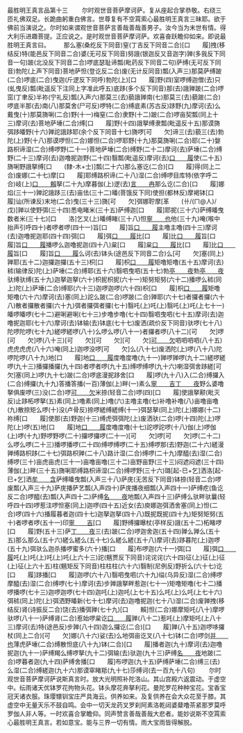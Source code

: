 <!-- { "loadSidebar": true } -->
最胜明王真言品第十三
　　尔时观世音菩萨摩诃萨。复从座起合掌恭敬。右绕三匝礼佛双足。长跪曲躬重白佛言。世尊复有不空罥索心最胜明王真言三昧耶。欲于佛前当演说之。尔时如来谓观世音菩萨言善哉善哉善男子。汝今当为末世有情。得大利乐进趣菩提。正应说之。是时观世音菩萨摩诃萨。欢喜奋跃瞻仰如来。即说最胜明王真言曰。
　　那么塞(桑纥反下同音)窒(丁吉反下同音二合)[口　　履]拽(移结反)特(能邑反下同音二合)婆(无可反下同音)努誐(银迦反又音迦字)亸(多我反下同音一句)跛(北没反下同音二合)啰底瑟耻谛瓢(毗药反下同音二句)萨缚(无可反下同音)勃陀(上声下同音)菩地萨怛(登讫反二合)废(无计反同音)瓢(入声三)那莫萨缚跛(二合)啰底(二合)曳迦(斤逻反下同呼)勃陀(上)[口　　履]野(四)室啰缚迦僧(去)只(虬曳反)瓢(毗遥反下注同上字准此呼五)底跢(多个反下同音)那(去)誐亸跛(二合)啰窋(丁聿反)半祢(宁礼反)瓢(入声六)那莫三(去)藐誐亸南(七)那莫三(去)藐跛(二合)啰底半那(去)南(八)那莫舍(尸可反)啰特(二合)缚底素(苏古反)跢野(九)摩诃(去)么戴曳(十)那莫旖唎(二合)野(十一)梅窒(二合)隶野(十二)跛(二合)啰亩契瓢(同上十三)摩诃(去)菩地萨埵(二合)缚[口　　履]野(十四)誐拏缚隶瓢(毗遥反十五)那谟旖弭跢皤野(十六)亸詑誐跢耶(余个反下同音十七)旖啰[可　　欠]谛三(去)藐三(去)勃陀(上)野(十八)那谟啰怛(二合)娜怛(二合)啰耶野(十九)那莫旖唎(二合)耶(二十)媻路枳谛湿(二合)缚啰野(二十一)菩地萨埵(二合)缚野(二十二)摩诃(去)萨埵(二合)缚野(二十三)摩诃(去)迦噜抳迦野(二十四)翳瓢(毗遥反)摩诃(去)[口　　履](二合)使(二十五)旖唎野誐拏缚[口　　(隸-木+士)]瓢(二十六)那么塞讫(二合)[口　　履]得(同上二合)废娜(二十七)摩[口　　履]耶缚路枳谛(二十八)湿(二合)缚啰目库特(依字呼二合)岐(上)[口　　賴](二合)拏(二十九)摩暮伽(上)逻(去)[言　　冉](如占反三十)那么讫(二合)[口　　履]娜焰(三十一)亸詑誐跢三(去)亩佉(三十二)皤(菩饿反下同)使担(都林反)摩褐钵[口　　履]讪(所谏反)末地(二合)曳(三十三)旖[可　　欠]弭娜聍摩[革　　(卄/(ㄇ@人)/戊)]亸以使野弭(三十四)悉电睹米(三十五)萨缚迦[口　　履]耶抳(三十六)萨缚皤曳数者米(三十七)[口　　洛]乞叉(上)皤缚睹(三十八)怛[寧　　也](宁也反)他(三十九)唵(喉中抬声引呼四十)者啰者啰(四十一)旨[口　　履]旨[口　　履](四十二)主噜主噜(四十三)摩诃(去)迦噜抳迦耶(四十四)弭[口　　履]弭[口　　履](四十五)比[口　　履]比[口　　履](四十六)旨[口　　履]旨[口　　履](四十七)播啰么迦噜抳迦(四十八)枲[口　　履]枲[口　　履](四十九)比[口　　履]比[口　　履](五十)旨[口　　履]旨[口　　履](五十一)么诃(去)钵头(途邑反下同音二合)么[可　　欠]塞(同上)亸耶(五十二)迦攞迦攞(五十三)枳[口　　履]枳[口　　履](五十四)矩噜矩噜(五十五)摩诃(去)秫(输律反)陀(上)萨埵(二合)缚耶(五十六)翳呬曳呬(五十七)勃[亭　　夜](亭夜反)勃[亭　　夜](同上五十八)驮缚驮缚(五十九)迦拏迦拏(六十)枳抳枳抳(六十一)矩努矩努(六十二)播啰么秫(同上)陀(上)萨埵(二合)缚耶(六十三)迦啰迦啰(六十四)枳[口　　履]枳[口　　履](六十五)矩噜矩噜(六十六)摩诃(去)塞(同上)詑么跛(二合)啰跛(二合)亸耶(六十七)者攞者攞(六十八)散者攞散者攞(六十九)弭者攞弭者攞(七十)翳吒(上)吒(上)翳吒(上)吒(上七十一)皤啰皤啰(七十二)避唎避唎(七十三)步噜步噜(七十四)翳呬曳呬(七十五)摩诃(去)迦噜抳迦耶(七十六)摩诃(去)钵输(去)钵底(七十七)废洒(疏价反下同音)驮啰(七十八)陀啰陀啰(七十九)縒啰縒啰(八十)么啰么啰(八十一)者攞者啰(八十二)[可　　欠]啰[可　　欠]啰(八十三)[可　　欠][可　　欠][可　　欠][可　　欠](八十四)呬呬呬呬(八十五)虎虎虎虎(八十六)唵(同上)迦啰没啰[可　　欠]么(八十七)废洒陀(上)啰(八十八)陀啰陀啰(八十九)地[口　　履]地[口　　履](九十)度噜度噜(九十一)亸啰亸啰(九十二)縒啰縒啰(九十三)播攞播攞(九十四)者啰者啰(九十五)缚啰缚啰(九十六)喇湿弭舍跢縒[可　　欠]塞(同上)啰(九十七)跛(二合)啰底漫抳跢舍[口　　履]啰(九十八)入(二合)缚攞入(二合)缚攞(九十九)答播答播(一百)薄伽(上)畔(一)素么[寧　　吉](宁吉反)[丁　　夜](丁夜下同二)野么婆噜拏俱废啰(三)没(二合)啰[可　　欠](二合)米捺(轻音二合)啰(四)[口　　履]使誐拏颟(毗灭反)止跢柘啰拏(五)素(同上)噜素(同上)噜(六)主噜主噜(七)补噜补噜(八)亩噜亩噜(九)散捺矩么啰(十)没(卢骨反)捺啰縒缚縒缚(十一)弭瑟拏(同上)陀(上)娜娜(十二)祢缚[口　　履]使那(去)野迦(十三)缚虎弭弭陀(上)废洒驮(二合)啰(十四)陀(上)啰陀(上)啰(五)地[口　　履]地[口　　履](十六)度噜度噜(十七)詑啰詑啰(十八)伽(上)啰伽(上)啰(十九)野啰野啰(二十)攞啰攞啰(二十一)[可　　欠]啰[可　　欠]啰(二十二)么啰么啰(二十三)播啰播啰(二十四)缚啰缚啰(二十五)缚啰那(去)野迦(二十六)縒漫亸缚路枳跢(二十七)弭路枳亸(二十八)路计湿(二合)缚啰(二十九)摩醯(去)湿(二合)缚啰(三十)亩虎亩虎(三十一)亩噜亩噜(三十二)亩野亩野(三十三)闷遮闷遮(三十四)薄伽(上)畔(三十五)旖唎耶缚路枳谛湿(二合)缚啰野(三十六)璐[起-巳+乞]洒洛[起-巳+乞]洒[牟　　含](牟含反三十七)萨缚皤曳瓢(入声三十八)萨庑(无苦反下同音)钵捺(轻音二合)啰废瓢(入声三十九)萨庑播萨艺瓢(入声四十)萨庑播夜细瓢(入声四十一)萨缚疙(鱼讫反二合)啰醯(去)瓢(入声四十二)萨缚[名　　夜](名也反)地瓢(入声四十三)萨缚么驮畔驮曩(轻呼四十四)啰惹注啰怛塞(同上)迦啰(四十五)近女(去)庾娜迦弭洒舍塞(同上)怛(二合)啰(四十六)播履暮者迦(四十七)迦拏迦拏(四十八)既抳既抳(四十九)矩努矩努(五十)者啰者啰(五十一)印[寧　　吉](同上)[口　　履]野缚攞曝杖(亭样反)誐(五十二)柘睹啰[口　　履]野(五十三)萨[丁　　夜](丁夜反)三(去)跛(二合)啰迦舍迦(五十四)亸么亸么(五十五)那么那么(五十六)縒么縒么(五十七)么縒么縒(五十八)摩诃(去)跢暮陀(上)迦啰(五十九)弭驮么迦杀播啰蜜多(六十)播[口　　履]布啰迦(六十一)弭[口　　履]弭[口　　履](六十二)吒(上)吒(上)吒(上)吒(上六十三)詑(魑贾反下同音)诧诧诧(六十四)征(上)征(上)征(上)征(上六十五)柱(魑矩反下同音)柱柱柱(六十六)翳制(尼例反)野折么(六十七)讫[口　　履]跢播[口　　履]迦啰(六十八)翳呬曳呬(六十九)缢(乌异反)湿(二合)缚啰摩醯(去)湿(二合)缚啰(七十)摩诃(去)步亸誐拏畔惹迦(七十一)矩噜矩噜(七十二)播啰播啰(七十三)迦啰迦啰(七十四)迦吒(上)迦吒(上七十五)么吒(上)么吒(上七十六)弭秫(同上)陀(上)弭洒野皤新(七十七)摩诃(去)迦噜抳迦(七十八)湿(二合)废亸拽(移结反)肾(诗振反二合)饶(去)播弭亸(七十九)[口　　賴]怛(二合)娜摩矩吒(八十)摩啰驮啰(八十一)萨缚肾(二合)惹始啰枲讫[口　　履](二合)亸(八十二)惹吒(上)摩矩吒(上八十三)摩诃(去)特(途邑反)步亸(八十四)迦么攞讫(二合)[口　　履]亸(八十五)迦啰哆攞杖(同上二合)[可　　欠]娜(八十六)娑(去)么地弭亩讫叉(八十七)钵(二合)啰剑[并　　也](并也反八十八)薄虎萨埵(二合)缚散怛底(八十九)钵(二合)[口　　履]播者迦(九十)摩诃(去)迦噜抳迦(九十一)萨缚羯么缚啰拏(九十二)弭输(去)驮迦(九十三)萨缚[名　　夜](同上)地跛(二合)啰暮者迦(九十四)萨缚舍播[口　　履]布啰迦(九十五)萨缚萨埵(二合)缚三(去)么湿(二合)缚縒迦(九十六)那谟窣睹羝(九十七)莎缚诃(去一百九十八句)
　　尔时观世音菩萨摩诃萨说斯真言时。放大光明照补陀洛山。其山宫殿六返震动。于虚空中。纭雨诸天优钵罗花拘物头花。钵头摩花奔拏利花。曼陀罗花种种宝花。宝香宝冠天诸衣服。珠璎镮钏宝庄严具海云。供养如来。及复供养在会大众花至于膝。其虚空中无量天乐不鼓自鸣。会中一切天龙药叉罗刹阿素洛乾闼婆糵噜茶紧那罗莫呼罗伽人非人等。一时欢喜合掌瞻仰。同声赞言善哉善哉大悲者。能妙说斯不空罥索心最胜明王真言。若如意宝。能与三界一切有情。雨大宝雨皆得解脱。
